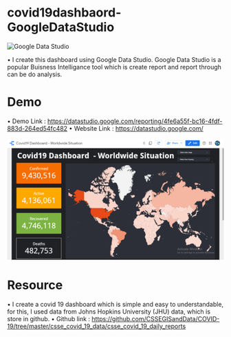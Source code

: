 # covid19dashbaord-GoogleDataStudio
![Google Data Studio](https://img.shields.io/badge/DataStudio-Dashboard-blue)

• I create this dashboard using Google Data Studio. Google Data Studio is a popular Buisness Intelligance tool which is create report and report through can be do analysis.

# Demo

• Demo Link : https://datastudio.google.com/reporting/4fe6a55f-bc16-4fdf-883d-264ed54fc482
• Website Link : https://datastudio.google.com/

![Image](redme_resources/dashbaord.png)

# Resource 

• I create a covid 19 dashboard which is simple and easy to understandable, for this, I used data from Johns Hopkins University (JHU) data, which is store in github.
• Github link : https://github.com/CSSEGISandData/COVID-19/tree/master/csse_covid_19_data/csse_covid_19_daily_reports



